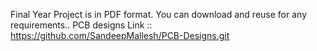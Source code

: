 Final Year Project is in PDF format. You can download and reuse for any requirements..
PCB designs Link ::
https://github.com/SandeepMallesh/PCB-Designs.git
